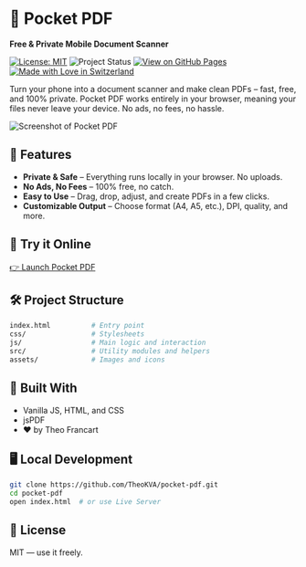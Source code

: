# 📄 Pocket PDF

**Free & Private Mobile Document Scanner**

[![License: MIT](https://img.shields.io/badge/License-MIT-yellow.svg)](https://opensource.org/licenses/MIT)
![Project Status](https://img.shields.io/badge/status-active-brightgreen)
[![View on GitHub Pages](https://img.shields.io/badge/Try%20it%20Live-pocket--pdf-blue)](https://TheoKVA.github.io/pocket-pdf/)
[![Made with Love in Switzerland](https://img.shields.io/badge/Made%20with%20%E2%9D%A4%EF%B8%8F-Switzerland-red.svg)](https://github.com/TheoKVA/)


Turn your phone into a document scanner and make clean PDFs – fast, free, and 100% private. Pocket PDF works entirely in your browser, meaning your files never leave your device. No ads, no fees, no hassle.

![Screenshot of Pocket PDF](assets/screenshot.png)

## 🔐 Features

- **Private & Safe** – Everything runs locally in your browser. No uploads.
- **No Ads, No Fees** – 100% free, no catch.
- **Easy to Use** – Drag, drop, adjust, and create PDFs in a few clicks.
- **Customizable Output** – Choose format (A4, A5, etc.), DPI, quality, and more.

## 🚀 Try it Online

[👉 Launch Pocket PDF](https://yourusername.github.io/pocket-pdf/)

## 🛠️ Project Structure

```bash
index.html          # Entry point
css/                # Stylesheets
js/                 # Main logic and interaction
src/                # Utility modules and helpers
assets/             # Images and icons
```

## 🧱 Built With

- Vanilla JS, HTML, and CSS
- jsPDF
- ❤️ by Theo Francart

## 🖥️ Local Development

```bash
git clone https://github.com/TheoKVA/pocket-pdf.git
cd pocket-pdf
open index.html  # or use Live Server
```

## 📢 License

MIT — use it freely.